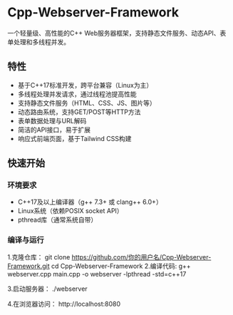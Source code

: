# Cpp-Webserver-Framework

一个轻量级、高性能的C++ Web服务器框架，支持静态文件服务、动态API、表单处理和多线程并发。

## 特性

- 基于C++17标准开发，跨平台兼容（Linux为主）
- 多线程处理并发请求，通过线程池提高性能
- 支持静态文件服务（HTML、CSS、JS、图片等）
- 动态路由系统，支持GET/POST等HTTP方法
- 表单数据处理与URL解码
- 简洁的API接口，易于扩展
- 响应式前端页面，基于Tailwind CSS构建

## 快速开始

### 环境要求

- C++17及以上编译器（g++ 7.3+ 或 clang++ 6.0+）
- Linux系统（依赖POSIX socket API）
- pthread库（通常系统自带）

### 编译与运行

1.克隆仓库：
  git clone https://github.com/你的用户名/Cpp-Webserver-Framework.git
  cd Cpp-Webserver-Framework
2.编译代码:
  g++ webserver.cpp main.cpp -o webserver -lpthread -std=c++17

3.启动服务器：
  ./webserver

4.在浏览器访问：
  http://localhost:8080

